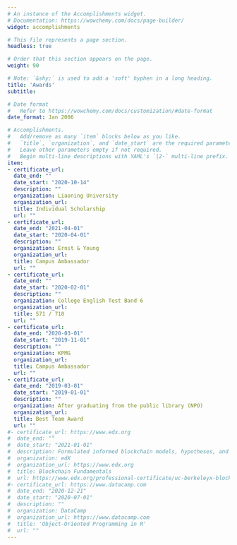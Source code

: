 ```yaml
---
# An instance of the Accomplishments widget.
# Documentation: https://wowchemy.com/docs/page-builder/
widget: accomplishments

# This file represents a page section.
headless: true

# Order that this section appears on the page.
weight: 90

# Note: `&shy;` is used to add a 'soft' hyphen in a long heading.
title: 'Awards'
subtitle:

# Date format
#   Refer to https://wowchemy.com/docs/customization/#date-format
date_format: Jan 2006

# Accomplishments.
#   Add/remove as many `item` blocks below as you like.
#   `title`, `organization`, and `date_start` are the required parameters.
#   Leave other parameters empty if not required.
#   Begin multi-line descriptions with YAML's `|2-` multi-line prefix.
item:
- certificate_url: 
  date_end: ""
  date_start: "2020-10-14"
  description: ""
  organization: Liaoning University
  organization_url: 
  title: Individual Scholarship
  url: ""
- certificate_url: 
  date_end: "2021-04-01"
  date_start: "2020-04-01"
  description: ""
  organization: Ernst & Young
  organization_url: 
  title: Campus Ambassador
  url: ""
- certificate_url: 
  date_end: ""
  date_start: "2020-02-01"
  description: ""
  organization: College English Test Band 6
  organization_url: 
  title: 571 / 710
  url: ""
- certificate_url: 
  date_end: "2020-03-01"
  date_start: "2019-11-01"
  description: ""
  organization: KPMG
  organization_url: 
  title: Campus Ambassador
  url: ""
- certificate_url: 
  date_end: "2019-03-01"
  date_start: "2019-01-01"
  description: ""
  organization: After graduating from the public library (NPO)
  organization_url: 
  title: Best Team Award
  url: ""
#- certificate_url: https://www.edx.org
#  date_end: ""
#  date_start: "2021-01-01"
#  description: Formulated informed blockchain models, hypotheses, and use cases.
#  organization: edX
#  organization_url: https://www.edx.org
#  title: Blockchain Fundamentals
#  url: https://www.edx.org/professional-certificate/uc-berkeleyx-blockchain-fundamentals
#- certificate_url: https://www.datacamp.com
#  date_end: "2020-12-21"
#  date_start: "2020-07-01"
#  description: ""
#  organization: DataCamp
#  organization_url: https://www.datacamp.com
#  title: 'Object-Oriented Programming in R'
#  url: ""
---
```

